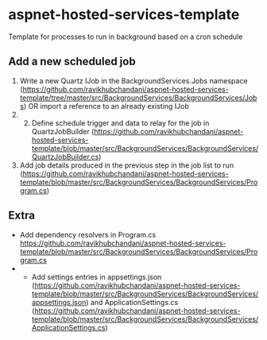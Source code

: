 # aspnet-hosted-services-template
Template for processes to run in background based on a cron schedule 

## Add a new scheduled job
1. Write a new Quartz IJob in the BackgroundServices.Jobs namespace (https://github.com/ravikhubchandani/aspnet-hosted-services-template/tree/master/src/BackgroundServices/BackgroundServices/Jobs) OR import a reference to an already existing IJob
2. 2. Define schedule trigger and data to relay for the job in QuartzJobBuilder (https://github.com/ravikhubchandani/aspnet-hosted-services-template/blob/master/src/BackgroundServices/BackgroundServices/QuartzJobBuilder.cs)
3. Add job details produced in the previous step in the job list to run (https://github.com/ravikhubchandani/aspnet-hosted-services-template/blob/master/src/BackgroundServices/BackgroundServices/Program.cs)

## Extra
* Add dependency resolvers in Program.cs https://github.com/ravikhubchandani/aspnet-hosted-services-template/blob/master/src/BackgroundServices/BackgroundServices/Program.cs
* * Add settings entries in appsettings.json (https://github.com/ravikhubchandani/aspnet-hosted-services-template/blob/master/src/BackgroundServices/BackgroundServices/appsettings.json) and ApplicationSettings.cs (https://github.com/ravikhubchandani/aspnet-hosted-services-template/blob/master/src/BackgroundServices/BackgroundServices/ApplicationSettings.cs)
